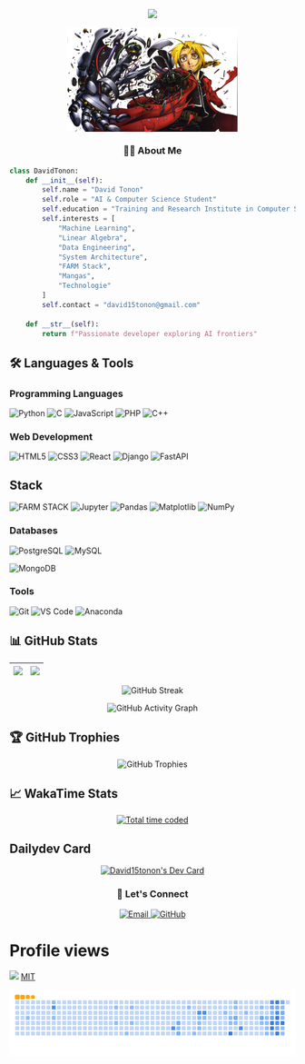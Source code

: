 
<p align="center">
  <img src="https://readme-typing-svg.demolab.com/?lines=Hello+World!;AI+%26+Computer+Science+Student;Python+Developer;Passionate+about+Machine+Learning;&center=true&size=20&duration=4000&pause=1000">
</p>

<p align="center">
  <img align="center" src="https://github.com/david15tonon/david15tonon/blob/main/profile.jpg" width="300">
</p>

<h3 align="center">👨‍💻 About Me</h3>
  
  ```python
  class DavidTonon:
      def __init__(self):
          self.name = "David Tonon"
          self.role = "AI & Computer Science Student"
          self.education = "Training and Research Institute in Computer Science (IFRI-UAC)"
          self.interests = [
              "Machine Learning",
              "Linear Algebra",
              "Data Engineering",
              "System Architecture",
              "FARM Stack",
              "Mangas",
              "Technologie"
          ]
          self.contact = "david15tonon@gmail.com"
          
      def __str__(self):
          return f"Passionate developer exploring AI frontiers"
  ```

## 🛠️ Languages & Tools

### Programming Languages
![Python](https://img.shields.io/badge/Python-3776AB?style=for-the-badge&logo=python&logoColor=white)
![C](https://img.shields.io/badge/C-00599C?style=for-the-badge&logo=c&logoColor=white)
![JavaScript](https://img.shields.io/badge/JavaScript-F7DF1E?style=for-the-badge&logo=javascript&logoColor=black)
![PHP](https://img.shields.io/badge/PHP-777BB4?style=for-the-badge&logo=php&logoColor=white)
![C++](https://img.shields.io/badge/C++-00599C?style=for-the-badge&logo=c%2B%2B&logoColor=white)  


### Web Development
![HTML5](https://img.shields.io/badge/HTML5-E34F26?style=for-the-badge&logo=html5&logoColor=white)
![CSS3](https://img.shields.io/badge/CSS3-1572B6?style=for-the-badge&logo=css3&logoColor=white)
![React](https://img.shields.io/badge/React-20232A?style=for-the-badge&logo=react&logoColor=61DAFB)
![Django](https://img.shields.io/badge/Django-092E20?style=for-the-badge&logo=django&logoColor=white)
![FastAPI](https://img.shields.io/badge/FastAPI-009688?style=for-the-badge&logo=fastapi&logoColor=white)

## Stack
![FARM STACK](https://img.shields.io/badge/FARM-red?style=for-the-badge&logo=appveyor)
![Jupyter](https://img.shields.io/badge/Jupyter-F37626?style=for-the-badge&logo=Jupyter&logoColor=white)
![Pandas](https://img.shields.io/badge/Pandas-2C2D72?style=for-the-badge&logo=pandas&logoColor=white)
![Matplotlib](https://img.shields.io/badge/Matplotlib-%23ffffff.svg?style=for-the-badge&logo=Matplotlib&logoColor=black)
![NumPy](https://img.shields.io/badge/NumPy-013243?style=for-the-badge&logo=numpy&logoColor=white)


### Databases
![PostgreSQL](https://img.shields.io/badge/PostgreSQL-316192?style=for-the-badge&logo=postgresql&logoColor=white)
![MySQL](https://img.shields.io/badge/MySQL-005C84?style=for-the-badge&logo=mysql&logoColor=white)

![MongoDB](https://img.shields.io/badge/MongoDB-4EA94B?style=for-the-badge&logo=mongodb&logoColor=white)

### Tools
![Git](https://img.shields.io/badge/Git-F05032?style=for-the-badge&logo=git&logoColor=white)
![VS Code](https://img.shields.io/badge/VS_Code-0078D4?style=for-the-badge&logo=visual%20studio%20code&logoColor=white)
![Anaconda](https://img.shields.io/badge/Anaconda-44A833?style=for-the-badge&logo=anaconda&logoColor=white)

## 📊 GitHub Stats

<div align="center">
  
  | <img align="center" src="https://github-readme-stats.vercel.app/api?username=david15tonon&show_icons=true&theme=radical&hide_border=true" /> | <img align="center" src="https://github-readme-stats.vercel.app/api/top-langs/?username=david15tonon&layout=compact&theme=radical&hide_border=true" /> |
  | ------------- | ------------- |

  ![GitHub Streak](https://streak-stats.demolab.com?user=david15tonon&theme=radical&hide_border=true&date_format=j%20M%5B%20Y%5D)
  
  ![GitHub Activity Graph](https://github-readme-activity-graph.vercel.app/graph?username=david15tonon&theme=react-dark&hide_border=true&area=true)
  
</div>

## 🏆 GitHub Trophies
<p align="center">
  <img src="https://github-profile-trophy.vercel.app/?username=david15tonon&theme=radical&no-frame=true&row=2&column=4" alt="GitHub Trophies" />
</p>

## 📈 WakaTime Stats
<p align="center">
  <a href="https://wakatime.com/@93e1a882-4d0c-4099-9bf8-0f2e5c52d668">
    <img src="https://wakatime.com/badge/user/93e1a882-4d0c-4099-9bf8-0f2e5c52d668.svg" alt="Total time coded" />
  </a>
</p>

## Dailydev Card
<p align="center">
  <a href="https://app.daily.dev/dash15tonon"><img src="https://api.daily.dev/devcards/v2/I7Oy0mpyXs8dOSJPf3bPC.png?type=default&r=qk0" width="356" alt="David15tonon's Dev Card"/></a>
</p>
<h3 align="center">🤝 Let's Connect</h3>
<p align="center">
  <a href="mailto:david15tonon@gmail.com">
    <img src="https://img.shields.io/badge/Gmail-D14836?style=for-the-badge&logo=gmail&logoColor=white" alt="Email">
  </a>
  <a href="https://github.com/david15tonon">
    <img src="https://img.shields.io/badge/GitHub-100000?style=for-the-badge&logo=github&logoColor=white" alt="GitHub">
  </a>
</p>
<p  margin-left="450px" align="center">
  <h1 font-size=15px> Profile views</h1>
  
  ![](https://count.getloli.com/get/@david15tonon.github.readme)
  [MIT](LICENSE)
  
</p>

 
<div align="center">
  
  ![Snake animation](https://github.com/david15tonon/david15tonon/blob/output/ocean.gif)
  
</div>

